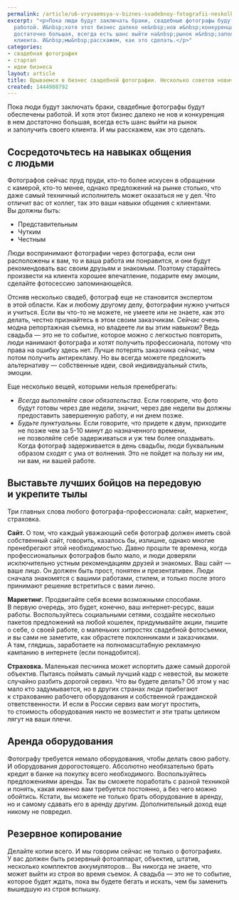 ```yaml
---
permalink: /article/u6-vryvaemsya-v-biznes-svadebnoy-fotografii-neskolko-sovetov-novichku
excerpt: "<p>Пока люди будут заключать браки, свадебные фотографы будут обеспечены
  работой. И&nbsp;хотя этот бизнес далеко не&nbsp;нов и&nbsp;конкуренция в&nbsp;нем
  достаточно большая, всегда есть шанс выйти на&nbsp;рынок и&nbsp;заполучить своего
  клиента. И&nbsp;мы&nbsp;расскажем, как это сделать.</p>"
categories:
- свадебная фотография
- стартап
- идеи бизнеса
layout: article
title: Врываемся в бизнес свадебной фотографии. Несколько советов новичку
created: 1444908792
---
```

Пока люди будут заключать браки, свадебные фотографы будут обеспечены работой. И хотя этот бизнес далеко не нов и конкуренция в нем достаточно большая, всегда есть шанс выйти на рынок и заполучить своего клиента. И мы расскажем, как это сделать.

## Сосредоточьтесь на навыках общения с людьми ##

Фотографов сейчас пруд пруди, кто-то более искусен в обращении с камерой, кто-то менее, однако предложений на рынке столько, что даже самый техничный исполнитель может оказаться не у дел. Что отличит вас от коллег, так это ваши навыки общения с клиентами. Вы должны быть:

 *  Представительным
 *  Чутким
 *  Честным

Люди воспринимают фотографии через фотографа, если они расположены к вам, то и ваша работа им понравится, и они будут рекомендовать вас своим друзьям и знакомым. Поэтому старайтесь произвести на клиента хорошее впечатление, подарите ему эмоции, сделайте фотосессию запоминающейся.

Отсняв несколько свадеб, фотограф еще не становится экспертом в этой области. Как и любому другому делу, фотографии нужно учиться и учиться. Если вы что-то не можете, не умеете или не знаете, как это делать, честно признайтесь в этом своим заказчикам. Сейчас очень модна репортажная съемка, но владеете ли вы этим навыком? Ведь свадьба — это не то событие, которое можно с легкостью повторить, люди нанимают фотографа и хотят получить профессионала, потому что права на ошибку здесь нет. Лучше потерять заказчика сейчас, чем потом получить антирекламу. Но вы всегда можете предложить альтернативу — собственные идеи, свой индивидуальный стиль, эмоции.

Еще несколько вещей, которыми нельзя пренебрегать:

 *  *Всегда выполняйте свои обязательства.* Если говорите, что фото будут готовы через две недели, значит, через две недели вы должны предоставить завершенную работу, и ни днем позже.
 *  *Будьте пунктуальны.* Если говорите, что придете к двум, приходите не позже чем за 5-10 минут до назначенного времени, не позволяйте себе задерживаться и уж тем более опаздывать. Когда фотограф задерживается в день свадьбы, люди буквальным образом сходят с ума от волнения. Это не пойдет на пользу ни им, ни вам, ни вашей работе.

## Выставьте лучших бойцов на передовую и укрепите тылы ##

Три главных слова любого фотографа-профессионала: сайт, маркетинг, страховка.

**Сайт.** О том, что каждый уважающий себя фотограф должен иметь свой собственный сайт, говорить, казалось бы, излишне, однако многие пренебрегают этой необходимостью. Давно прошли те времена, когда профессиональных фотографов было мало, и люди доверяли исключительно устным рекомендациям друзей и знакомых. Ваш сайт — ваше лицо. Он должен быть прост, понятен и презентативен. Люди сначала знакомятся с вашими работами, стилем, и только после этого принимают решение встретиться с вами лично.

**Маркетинг.** Продвигайте себя всеми возможными способами. В первую очередь, это будет, конечно, ваш интернет-ресурс, ваши работы. Воспользуйтесь социальными сетями, создайте несколько пакетов предложений на любой кошелек, придумывайте акции, пишите о себе, о своей работе, о маленьких хитростях свадебной фотосъемки, и вы сами не заметите, как обрастете поклонниками и заказчиками. А там, глядишь, заработаете на полномасштабную рекламную кампанию в интернете (если понадобится).

**Страховка.** Маленькая песчинка может испортить даже самый дорогой объектив. Пытаясь поймать самый лучший кадр с невестой, вы можете случайно разбить дорогой сервиз. Что вы будете делать? Об этом у нас мало кто задумывается, но в других странах люди прибегают к страхованию рабочего оборудования и собственной гражданской ответственности. И если в России сервиз вам могут простить, то стоимость оборудования никто не возместит и эти траты целиком лягут на ваши плечи.

## Аренда оборудования ##

Фотографу требуется немало оборудования, чтобы делать свою работу. И оборудования дорогостоящего. Абсолютно необязательно брать кредит в банке на покупку всего необходимого. Воспользуйтесь предложениями аренды. Так вы сможете поработать с разной техникой и понять, какая именно вам требуется постоянно, а без чего можно обойтись. Кстати, вы можете не только брать оборудование в аренду, но и самому сдавать его в аренду другим. Дополнительный доход еще никому не повредил.

## Резервное копирование ##

Делайте копии всего. И мы говорим сейчас не только о фотографиях. У вас должен быть резервный фотоаппарат, объектив, штатив, несколько комплектов аккумуляторов... Вы никогда не знаете, что может выйти из строя во время съемок. А свадьба — это не то событие, которое будет ждать, пока вы будете бегать и искать, чем бы заменить вышедшую из строя вспышку.
